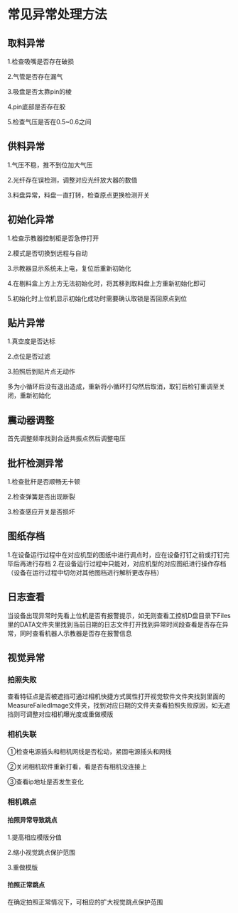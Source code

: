 # 常见异常处理方法

## 取料异常

1.检查吸嘴是否存在破损

2.气管是否存在漏气

3.吸盘是否太靠pin的棱

4.pin底部是否存在胶

5.检查气压是否在0.5~0.6之间

## 供料异常

1.气压不稳，推不到位加大气压

2.光纤存在误检测，调整对应光纤放大器的数值

3.料盘异常，料盘一直打转，检查原点更换检测开关

## 初始化异常

1.检查示教器控制柜是否急停打开

2.模式是否切换到远程与自动

3.示教器显示系统未上电，复位后重新初始化

4.在剔料盒上方上方无法初始化时，将其移到取料盘上方重新初始化即可

5.初始化时上位机显示初始化成功时需要确认取锁是否回原点到位

## 贴片异常

1.真空度是否达标

2.点位是否过滤

3.拍照后到贴片点无动作

多为小循环后没有退出造成，重新将小循环打勾然后取消，取钉后检钉重调至关闭，重新初始化

## 震动器调整

首先调整频率找到合适共振点然后调整电压

## 批杆检测异常

1.检查批杆是否顺畅无卡顿

2.检查弹簧是否出现断裂

3.检查感应开关是否损坏

## 图纸存档

1.在设备运行过程中在对应机型的图纸中进行调点时，应在设备打钉之前或打钉完毕后再进行存档
2.在设备运行过程中只能对，对应机型的对应图纸进行操作存档（设备在运行过程中切勿对其他图档进行解析更改存档）

## 日志查看

当设备出现异常时先看上位机是否有报警提示，如无则查看工控机D盘目录下Files里的DATA文件夹里找到当前日期的日志文件打开找到异常时间段查看是否存在异常，同时查看机器人示教器是否存在报警信息

## 视觉异常

### 拍照失败

查看特征点是否被遮挡可通过相机快捷方式属性打开视觉软件文件夹找到里面的MeasureFailedImage文件夹，找到对应日期的文件夹查看拍照失败原因，如无遮挡则可调整对应相机曝光度或重做模版

### 相机失联

①检查电源插头和相机网线是否松动，紧固电源插头和网线

②关闭相机软件重新打看，看是否有相机没连接上

③查看ip地址是否发生变化

### 相机跳点

#### 拍照异常导致跳点

1.提高相应模版分值

2.缩小视觉跳点保护范围

3.重做模版

#### 拍照正常跳点

在确定拍照正常情况下，可相应的扩大视觉跳点保护范围
